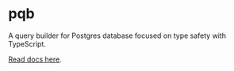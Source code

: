 # pqb

A query builder for Postgres database focused on type safety with TypeScript.

[Read docs here](https://porm.netlify.app/guide/query-builder.html).
